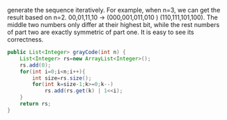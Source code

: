 generate the sequence iteratively. For example, when n=3, we can get the result based on n=2.
00,01,11,10 -> (000,001,011,010 ) (110,111,101,100). The middle two numbers only differ at their highest bit, while the rest numbers of part two are exactly symmetric of part one. It is easy to see its correctness.

```java
public List<Integer> grayCode(int n) {
    List<Integer> rs=new ArrayList<Integer>();
    rs.add(0);
    for(int i=0;i<n;i++){
        int size=rs.size();
        for(int k=size-1;k>=0;k--)
            rs.add(rs.get(k) | 1<<i);
    }
    return rs;
}
```

